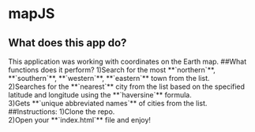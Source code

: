 # mapJS

<h2>What does this app do?</h2>
This application was working with coordinates on the Earth map.
##What functions does it perform?
1)Search for the most  **`northern`**,  **`southern`**,  **`western`**,  **`eastern`** town from the list.<br>
2)Searches for the **`nearest`** city from the list based on the specified latitude and longitude using the **`haversine`** formula.<br>
3)Gets **`unique abbreviated names`** of cities from the list.
##Instructions:
1)Clone the repo.<br>
2)Open your **`index.html`** file and enjoy! 
